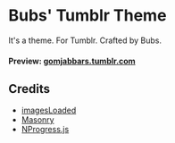 Bubs' Tumblr Theme
==================

It's a theme. For Tumblr. Crafted by Bubs.

#### Preview: [gomjabbars.tumblr.com](http://gomjabbars.tumblr.com)

Credits
-------

- [imagesLoaded](http://imagesloaded.desandro.com/)
- [Masonry](http://masonry.desandro.com/)
- [NProgress.js](http://ricostacruz.com/nprogress/)
